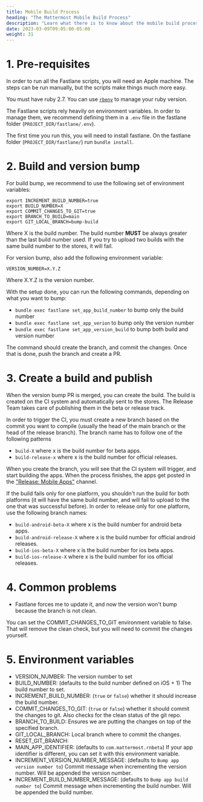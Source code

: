 ```yaml
---
title: Mobile Build Process
heading: "The Mattermost Mobile Build Process"
description: "Learn what there is to know about the mobile build process for Mattermost's applications."
date: 2023-03-09T09:05:00-05:00
weight: 31
---
```


# 1. Pre-requisites

In order to run all the Fastlane scripts, you will need an Apple machine. The steps can be run manually, but the scripts make things much more easy.

You must have ruby 2.7. You can use [`rbenv`](https://github.com/rbenv/rbenv) to manage your ruby version.

The Fastlane scripts rely heavily on environment variables. In order to manage them, we recommend defining them in a `.env` file in the fastlane folder (`PROJECT_DIR/fastlane/.env`).

The first time you run this, you will need to install fastlane. On the fastlane folder (`PROJECT_DIR/fastlane/`) run `bundle install`.

# 2. Build and version bump
For build bump, we recommend to use the following set of environment variables:
```
export INCREMENT_BUILD_NUMBER=true
export BUILD_NUMBER=X
export COMMIT_CHANGES_TO_GIT=true
export BRANCH_TO_BUILD=main
export GIT_LOCAL_BRANCH=bump-build
```
Where X is the build number. The build number **MUST** be always greater than the last build number used. If you try to upload two builds with the same build number to the stores, it will fail.

For version bump, also add the following environment variable:
```
VERSION_NUMBER=X.Y.Z
```
Where X.Y.Z is the version number.

With the setup done, you can run the following commands, depending on what you want to bump:
- `bundle exec fastlane set_app_build_number` to bump only the build number
- `bundle exec fastlane set_app_verion` to bump only the version number
- `bundle exec fastlane set_app_version_build` to bump both build and version number

The command should create the branch, and commit the changes. Once that is done, push the branch and create a PR.

# 3. Create a build and publish
When the version bump PR is merged, you can create the build. The build is created on the CI system and automatically sent to the stores. The Release Team takes care of publishing them in the beta or release track.

In order to trigger the CI, you must create a new branch based on the commit you want to compile (usually the head of the main branch or the head of the release branch). The branch name has to follow one of the following patterns

- `build-X` where x is the build number for beta apps.
- `build-release-x` where x is the build number for official releases.

When you create the branch, you will see that the CI system will trigger, and start building the apps. When the process finishes, the apps get posted in the ["Release: Mobile Apps"](https://community.mattermost.com/core/channels/release-mobile-apps) channel.

If the build fails only for one platform, you shouldn't run the build for both platforms (it will have the same build number, and will fail to upload to the one that was successful before). In order to release only for one platform, use the following branch names:
- `build-android-beta-X` where x is the build number for android beta apps.
- `build-android-release-X` where x is the build number for official android releases.
- `build-ios-beta-X` where x is the build number for ios beta apps.
- `build-ios-release-X` where x is the build number for ios official releases.

# 4. Common problems
- Fastlane forces me to update it, and now the version won't bump because the branch is not clean.

You can set the COMMIT_CHANGES_TO_GIT environment variable to false. That will remove the clean check, but you will need to commit the changes yourself.

# 5. Environment variables
- VERSION_NUMBER: The version number to set
- BUILD_NUMBER: (defaults to the build number defined on iOS + 1) The build number to set.
- INCREMENT_BUILD_NUMBER: (`true` or `false`) whether it should increase the build number.
- COMMIT_CHANGES_TO_GIT: (`true` or `false`) whether it should commit the changes to git. Also checks for the clean status of the git repo.
- BRANCH_TO_BUILD: Ensures we are putting the changes on top of the specified branch.
- GIT_LOCAL_BRANCH: Local branch where to commit the changes.
- RESET_GIT_BRANCH:
- MAIN_APP_IDENTIFIER: (defaults to `com.mattermost.rnbeta`) If your app identifier is different, you can set it with this environment variable.
- INCREMENT_VERSION_NUMBER_MESSAGE: (defaults to `Bump app version number to`) Commit message when incrementing the version number. Will be appended the version number.
- INCREMENT_BUILD_NUMBER_MESSAGE: (defaults to `Bump app build number to`) Commit message when incrementing the build number. Will be appended the build number.
